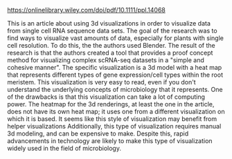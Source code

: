 https://onlinelibrary.wiley.com/doi/pdf/10.1111/ppl.14068 

This is an article about using 3d visualizations in order to visualize data from
single cell RNA sequence data sets. The goal of the research was to find ways to
visualize vast amounts of data, especially for plants with single cell resolution. To do this, the
the authors used Blender.
The result of the research is that the authors created a tool that provides a proof 
concept method for visualizing complex scRNA-seq datasets in a "simple and cohesive manner".
The specific visualization is a 3d  model with a heat map that represents different types of gene 
expression/cell types within the root meristem. This visualization is very easy to read, even if
you don't understand the underlying concepts of microbiology that it represents. One of the drawbacks
is that this visualization can take a lot of computing power. The heatmap for the 3d renderings, 
at least the one in the article, does not have its own heat map; it uses one from a different 
visualization on which it is based. It seems like this style of visualization may 
benefit from helper visualizations Additionally, this type of visualization requires manual
3d modeling, and can be expensive to make. Despite this, rapid advancements in technology are likely
to make this type of visualization widely used in the field of microbiology.  

